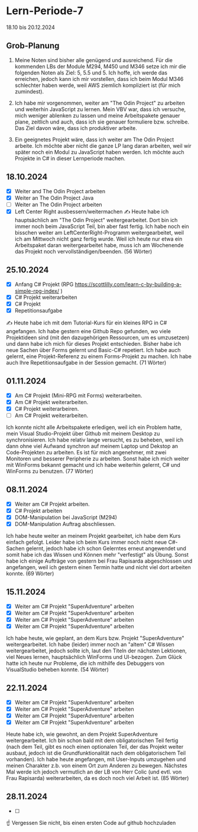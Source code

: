 # Lern-Periode-7


18.10 bis 20.12.2024

## Grob-Planung

1. Meine Noten sind bisher alle genügend und ausreichend. Für die kommenden LBs der Module M294, M450 und M346 setze ich mir die folgenden Noten als Ziel: 5, 5.5 und 5. Ich hoffe, ich werde das erreichen, jedoch kann ich mir vorstellen, dass ich beim Modul M346 schlechter haben werde, weil AWS ziemlich kompliziert ist (für mich zumindest).
  
2. Ich habe mir vorgenommen, weiter am "The Odin Project" zu arbeiten und weiterhin JavaScript zu lernen. Mein VBV war, dass ich versuche, mich weniger ablenken zu lassen und meine Arbeitspakete genauer plane, zeitlich und auch, dass ich sie genauer formuliere bzw. schreibe. Das Ziel davon wäre, dass ich produktiver arbeite.
  
3. Ein geeignetes Projekt wäre, dass ich weiter am The Odin Project arbeite. Ich möchte aber nicht die ganze LP lang daran arbeiten, weil wir später noch ein Modul zu JavaScript haben werden. Ich möchte auch Projekte in C# in dieser Lernperiode machen.
  

## 18.10.2024

- [x] Weiter and The Odin Project arbeiten
- [x] Weiter an The Odin Project Java
- [ ] Weiter an The Odin Project arbeiten
- [x] Left Center Right ausbessern/weitermachen
✍️ Heute habe ich hauptsächlich am "The Odin Project" weitergearbeitet. Dort bin ich immer noch beim JavaScript Teil, bin aber fast fertig. Ich habe noch ein bisschen weiter am LeftCenterRight-Programm weitergearbeitet, weil ich am Mittwoch nicht ganz fertig wurde. Weil ich heute nur etwa ein Arbeitspaket daran weitergearbeitet habe, muss ich am Wochenende das Projekt noch vervollständigen/beenden. (56 Wörter)

## 25.10.2024

- [x] Anfang C# Projekt (RPG https://scottlilly.com/learn-c-by-building-a-simple-rpg-index/ )
- [x] C# Projekt weiterarbeiten
- [x] C# Projekt
- [x] Repetitionsaufgabe

✍️ Heute habe ich mit dem Tutorial-Kurs für ein kleines RPG in C# angefangen. Ich habe gestern eine Github Repo gefunden, wo viele Projektideen sind (mit den dazugehörigen Ressourcen, um es umzusetzen) und dann habe ich mich für dieses Projekt entschieden. Bisher habe ich neue Sachen über Forms gelernt und Basic-C# repetiert. Ich habe auch gelernt, eine Projekt-Referenz zu einem Forms-Projekt zu machen. Ich habe auch Ihre Repetitionsaufgabe in der Session gemacht. (71 Wörter)

## 01.11.2024

- [x] Am C# Projekt (Mini-RPG mit Forms) weiterarbeiten.
- [x] Am C# Projekt weiterarbeiten.
- [x] C# Projekt weiterarbeiren.
- [ ] Am C# Projekt weiterarbeiten.

Ich konnte nicht alle Arbeitspakete erledigen, weil ich ein Problem hatte, mein Visual Studio-Projekt über Github mit meinem Desktop zu synchronisieren. Ich habe relativ lange versucht, es zu beheben, weil ich dann ohne viel Aufwand synchron auf meinem Laptop und Dekstop an Code-Projekten zu arbeiten. Es ist für mich angenehmer, mit zwei Monitoren und besserer Peripherie zu arbeiten.
Sonst habe ich mich weiter mit WinForms bekannt gemacht und ich habe weiterhin gelernt, C# und WinForms zu benutzen. (77 Wörter)

## 08.11.2024

- [x] Weiter am C# Projekt arbeiten.
- [x] C# Projekt arbeiten
- [x] DOM-Manipulation bei JavaScript (M294)
- [x] DOM-Manipulation Auftrag abschliessen.

Ich habe heute weiter an meinem Projekt gearbeitet, ich habe dem Kurs einfach gefolgt. 
Leider habe ich beim Kurs immer noch nicht neue C#-Sachen gelernt, jedoch habe ich schon Gelerntes erneut angewendet und somit habe ich das Wissen und Können mehr "verfestigt" als Übung. 
Sonst habe ich einige Aufträge von gestern bei Frau Rapisarda abgeschlossen und angefangen, weil ich gestern einen Termin hatte und nicht viel dort arbeiten konnte. (69 Wörter)

## 15.11.2024

- [x] Weiter am C# Projekt "SuperAdventure" arbeiten 
- [x] Weiter am C# Projekt "SuperAdventure" arbeiten 
- [x] Weiter am C# Projekt "SuperAdventure" arbeiten 
- [x] Weiter am C# Projekt "SuperAdventure" arbeiten

Ich habe heute, wie geplant, an dem Kurs bzw. Projekt "SuperAdventure" weitergearbeitet. Ich habe (leider) immer noch an "altem" C# Wissen weitergearbeitet, jedoch sollte ich, laut den Titeln der nächsten Lektionen, viel Neues lernen, hauptsächlich WinForms und UI-bezogen. Zum Glück hatte ich heute nur Probleme, die ich mithilfe des Debuggers von VisualStudio beheben konnte. (54 Wörter)

## 22.11.2024

- [x] Weiter am C# Projekt "SuperAdventure" arbeiten 
- [x] Weiter am C# Projekt "SuperAdventure" arbeiten 
- [x] Weiter am C# Projekt "SuperAdventure" arbeiten 
- [x] Weiter am C# Projekt "SuperAdventure" arbeiten

Heute habe ich, wie gewohnt, an dem Projekt SuperAdventure weitergearbeitet. Ich bin schon bald mit dem obligatorischen Teil fertig (nach dem Teil, gibt es noch einen optionalen Teil, der das Projekt weiter ausbaut, jedoch ist die Grundfunktionalität nach dem obligatorischem Teil vorhanden). Ich habe heute angefangen, mit User-Inputs umzugehen und meinen Charakter z.b. von einem Ort zum Anderen zu bewegen. Nächstes Mal werde ich jedoch vermutlich an der LB von Herr Colic (und evtl. von Frau Rapisarda) weiterarbeiten, da es doch noch viel Arbeit ist. (85 Wörter)

## 28.11.2024

- [ ]

☝️ Vergessen Sie nicht, bis einen ersten Code auf github hochzuladen
